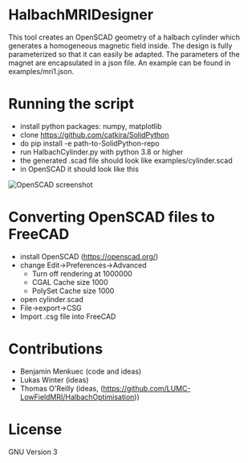 # HalbachMRIDesigner
This tool creates an OpenSCAD geometry of a halbach cylinder which generates a homogeneous magnetic field inside. The design is fully parameterized so that it can easily be adapted. The parameters of the magnet are encapsulated in a json file. An example can be found in examples/mri1.json.

# Running the script
- install python packages: numpy, matplotlib
- clone https://github.com/catkira/SolidPython
- do pip install -e path-to-SolidPython-repo
- run HalbachCylinder.py with python 3.8 or higher
- the generated .scad file should look like examples/cylinder.scad
- in OpenSCAD it should look like this

![OpenSCAD screenshot](https://github.com/menkueclab/HalbachMRIDesigner/blob/master/examples/cylinder.png?raw=true)

# Converting OpenSCAD files to FreeCAD
- install OpenSCAD (https://openscad.org/)
- change Edit->Preferences->Advanced
  - Turn off rendering at 1000000
  - CGAL Cache size 1000
  - PolySet Cache size 1000
- open cylinder.scad
- File->export->CSG
- Import .csg file into FreeCAD

# Contributions
- Benjamin Menkuec (code and ideas)
- Lukas Winter (ideas)
- Thomas O'Reilly (ideas, (https://github.com/LUMC-LowFieldMRI/HalbachOptimisation))

# License
GNU Version 3
